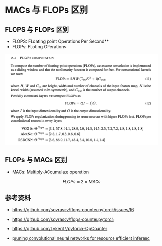 #  MACs  与 FLOPs 区别

## FLOPS 与 FLOPs 区别

* FLOPS: FLoating point Operations Per Second**
* FLOPs: FLoting OPerations

![image-20210510153406178](../graph/image-20210510153406178.png)

## FLOPs 与 MACs 区别

* MACs: Multiply-ACcumulate operation

$$FLOPs \approx  2 \times MACs$$

## 参考资料

* https://github.com/sovrasov/flops-counter.pytorch/issues/16
* https://github.com/sovrasov/flops-counter.pytorch
* https://github.com/Lyken17/pytorch-OpCounter

* [pruning convolutional neural networks for resource efficient inferenc](https://arxiv.org/pdf/1611.06440.pdf)

